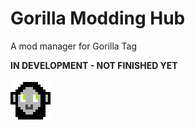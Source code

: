 # Gorilla Modding Hub
A mod manager for Gorilla Tag

**IN DEVELOPMENT - NOT FINISHED YET**

![Gorilla Icon](Gorilla%20Modding%20Hub/icon.png)
